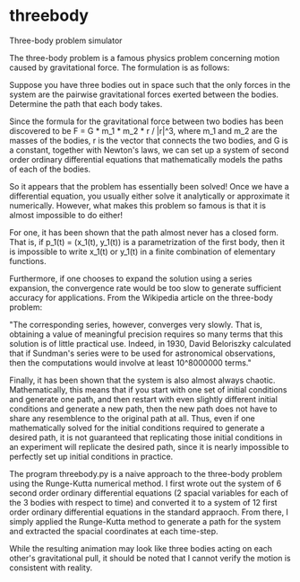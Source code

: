 # threebody
Three-body problem simulator

The three-body problem is a famous physics problem concerning motion caused by gravitational force. 
The formulation is as follows:

Suppose you have three bodies out in space such that the only forces in the system are the pairwise gravitational forces exerted between the bodies. 
Determine the path that each body takes.

Since the formula for the gravitational force between two bodies has been discovered to be F = G * m_1 * m_2 * r / |r|^3, where m_1 and m_2 are the masses of the bodies, r is the vector that connects the two bodies, and G is a constant, together with Newton's laws, we can set up a system of second order ordinary differential equations that mathematically models the paths of each of the bodies. 

So it appears that the problem has essentially been solved! Once we have a differential equation, you usually either solve it analytically or approximate it numerically. However, what makes this problem so famous is that it is almost impossible to do either!

For one, it has been shown that the path almost never has a closed form.
That is, if p_1(t) = (x_1(t), y_1(t)) is a parametrization of the first body, then it is impossible to write x_1(t) or y_1(t) in a finite combination of elementary functions.

Furthermore, if one chooses to expand the solution using a series expansion, the convergence rate would be too slow to generate sufficient accuracy for applications. From the Wikipedia article on the three-body problem:

"The corresponding series, however, converges very slowly. That is, obtaining a value of meaningful precision requires so many terms that this solution is of little practical use. Indeed, in 1930, David Beloriszky calculated that if Sundman's series were to be used for astronomical observations, then the computations would involve at least 10^8000000 terms."

Finally, it has been shown that the system is also almost always chaotic.
Mathematically, this means that if you start with one set of initial conditions and generate one path, and then restart with even slightly different initial conditions and generate a new path, then the new path does not have to share any resemblence to the original path at all.
Thus, even if one mathematically solved for the initial conditions required to generate a desired path, it is not guaranteed that replicating those initial conditions in an experiment will replicate the desired path, since it is nearly impossible to perfectly set up initial conditions in practice.

The program threebody.py is a naive approach to the three-body problem using the Runge-Kutta numerical method. I first wrote out the system of 6 second order ordinary differential equations (2 spacial variables for each of the 3 bodies with respect to time) and converted it to a system of 12 first order ordinary differential equations in the standard appraoch. From there, I simply applied the Runge-Kutta method to generate a path for the system and extracted the spacial coordinates at each time-step.

While the resulting animation may look like three bodies acting on each other's gravitational pull, it should be noted that I cannot verify the motion is consistent with reality.
